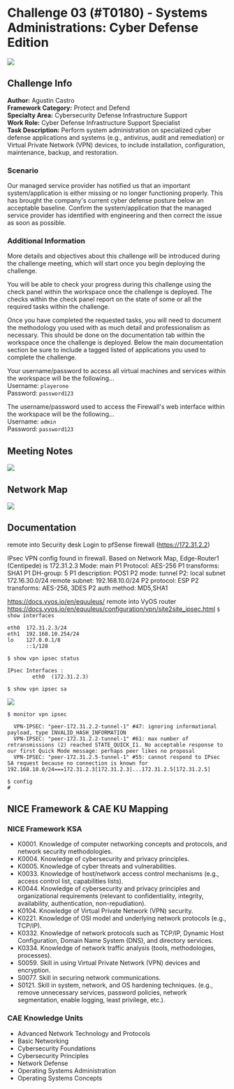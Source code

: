 # Challenge 03 (#T0180) - Systems Administrations: Cyber Defense Edition
![](../images/NICESystemAdmin.png)

## Challenge Info
**Author:** Agustin Castro<br>
**Framework Category:** Protect and Defend<br>
**Specialty Area:** Cybersecurity Defense Infrastructure Support<br>
**Work Role:** Cyber Defense Infrastructure Support Specialist<br>
**Task Description:** Perform system administration on specialized cyber defense applications and systems (e.g., antivirus, audit and remediation) or Virtual Private Network (VPN) devices, to include installation, configuration, maintenance, backup, and restoration.

### Scenario
Our managed service provider has notified us that an important system/application is either missing or no longer functioning properly. This has brought the company's current cyber defense posture below an acceptable baseline. Confirm the system/application that the managed service provider has identified with engineering and then correct the issue as soon as possible.

### Additional Information
More details and objectives about this challenge will be introduced during the challenge meeting, which will start once you begin deploying the challenge.

You will be able to check your progress during this challenge using the check panel within the workspace once the challenge is deployed. The checks within the check panel report on the state of some or all the required tasks within the challenge.

Once you have completed the requested tasks, you will need to document the methodology you used with as much detail and professionalism as necessary. This should be done on the documentation tab within the workspace once the challenge is deployed. Below the main documentation section be sure to include a tagged listed of applications you used to complete the challenge.

Your username/password to access all virtual machines and services within the workspace will be the following...<br>
Username: `playerone`<br>
Password: `password123`

The username/password used to access the Firewall's web interface within the workspace will be the following...<br>
Username: `admin`<br>
Password: `password123`

## Meeting Notes
![](../images/meeting_notes_challenge03.png)

## Network Map
![](../images/PD-map.jpg)

## Documentation
remote into  Security desk
Login to pfSense firewall (https://172.31.2.2)

IPsec VPN config found in firewall.
Based on Network Map, Edge-Router1 (Centipede) is 172.31.2.3
Mode: main
P1 Protocol: AES-256
P1 transforms: SHA1
P1 DH-group: 5
P1 description: POS1
P2 mode: tunnel
P2: local subnet 172.16.30.0/24
remote subnet: 192.168.10.0/24
P2 protocol: ESP
P2 transforms: AES-256, 3DES
P2 auth method: MD5,SHA1

https://docs.vyos.io/en/equuleus/
remote into VyOS router
https://docs.vyos.io/en/equuleus/configuration/vpn/site2site_ipsec.html
`$ show interfaces`

```
eth0  172.31.2.3/24
eth1  192.168.10.254/24
lo    127.0.0.1/8
      ::1/128
```

`$ show vpn ipsec status`

```
IPsec Interfaces :
        eth0  (172.31.2.3)
```

`$ show vpn ipsec sa`

![](../images/show_vpn_ipsec_sa-challenge02.png)

`$ monitor vpn ipsec`

```
  VPN-IPSEC: "peer-172.31.2.2-tunnel-1" #47: ignoring informational payload, type INVALID_HASH_INFORMATION
  VPN-IPSEC: "peer-172.31.2.2-tunnel-1" #61: max number of retransmissions (2) reached STATE_QUICK_I1. No acceptable response to our first Quick Mode message: perhaps peer likes no proposal
  VPN-IPSEC: "peer-172.31.2.5-tunnel-1" #55: cannot respond to IPsec SA request because no connection is known for 192.168.10.0/24===172.31.2.3[172.31.2.3]...172.31.2.5[172.31.2.5]
```

```
$ config
# 
```

## NICE Framework & CAE KU Mapping
### NICE Framework KSA
* K0001. Knowledge of computer networking concepts and protocols, and network security methodologies.
* K0004. Knowledge of cybersecurity and privacy principles.
* K0005. Knowledge of cyber threats and vulnerabilities.
* K0033. Knowledge of host/network access control mechanisms (e.g., access control list, capabilities lists).
* K0044. Knowledge of cybersecurity and privacy principles and organizational requirements (relevant to confidentiality, integrity, availability, authentication, non-repudiation).
* K0104. Knowledge of Virtual Private Network (VPN) security.
* K0221. Knowledge of OSI model and underlying network protocols (e.g., TCP/IP).
* K0332. Knowledge of network protocols such as TCP/IP, Dynamic Host Configuration, Domain Name System (DNS), and directory services.
* K0334. Knowledge of network traffic analysis (tools, methodologies, processes).
* S0059. Skill in using Virtual Private Network (VPN) devices and encryption.
* S0077. Skill in securing network communications.
* S0121. Skill in system, network, and OS hardening techniques. (e.g., remove unnecessary services, password policies, network segmentation, enable logging, least privilege, etc.).

### CAE Knowledge Units
* Advanced Network Technology and Protocols
* Basic Networking
* Cybersecurity Foundations
* Cybersecurity Principles
* Network Defense
* Operating Systems Administration
* Operating Systems Concepts
